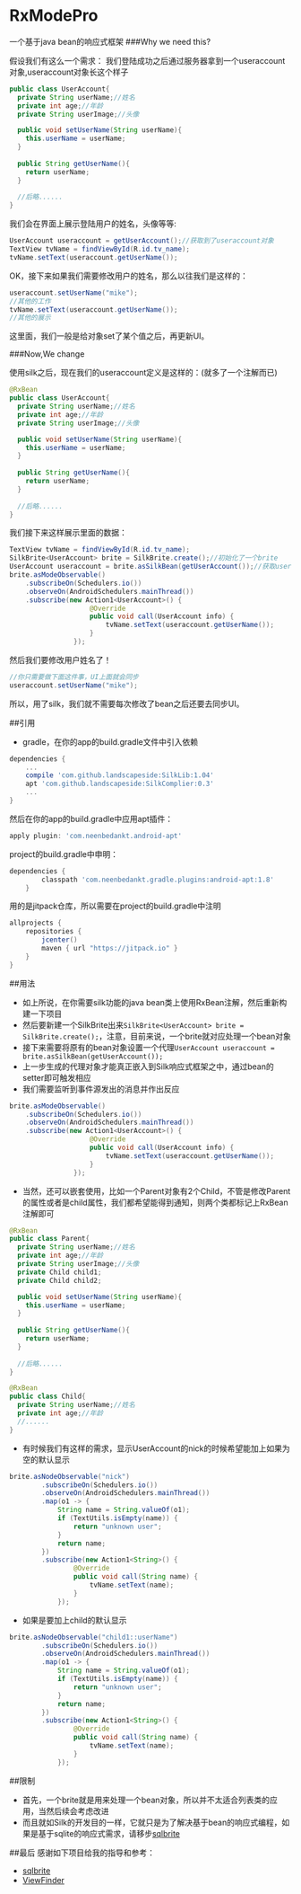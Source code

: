 # RxModePro
一个基于java bean的响应式框架
###Why we need this?

假设我们有这么一个需求：
我们登陆成功之后通过服务器拿到一个useraccount对象,useraccount对象长这个样子
```java
public class UserAccount{
  private String userName;//姓名
  private int age;//年龄
  private String userImage;//头像

  public void setUserName(String userName){
    this.userName = userName;
  }
  
  public String getUserName(){
    return userName;
  }
  
  //后略......
}
```
我们会在界面上展示登陆用户的姓名，头像等等:
```java
UserAccount useraccount = getUserAccount();//获取到了useraccount对象
TextView tvName = findViewById(R.id.tv_name);
tvName.setText(useraccount.getUserName());
```
OK，接下来如果我们需要修改用户的姓名，那么以往我们是这样的：
```java
useraccount.setUserName("mike");
//其他的工作
tvName.setText(useraccount.getUserName());
//其他的展示
```
这里面，我们一般是给对象set了某个值之后，再更新UI。

###Now,We change

使用silk之后，现在我们的useraccount定义是这样的：(就多了一个注解而已)
```java
@RxBean
public class UserAccount{
  private String userName;//姓名
  private int age;//年龄
  private String userImage;//头像

  public void setUserName(String userName){
    this.userName = userName;
  }
  
  public String getUserName(){
    return userName;
  }
  
  //后略......
}
```
我们接下来这样展示里面的数据：
```java
TextView tvName = findViewById(R.id.tv_name);
SilkBrite<UserAccount> brite = SilkBrite.create();//初始化了一个brite
UserAccount useraccount = brite.asSilkBean(getUserAccount());//获取useraccount对象，其实这是一个“换了包”的对象
brite.asModeObservable()
    .subscribeOn(Schedulers.io())
    .observeOn(AndroidSchedulers.mainThread())
    .subscribe(new Action1<UserAccount>() {
                    @Override
                    public void call(UserAccount info) {
                        tvName.setText(useraccount.getUserName());
                    }
                });
```
然后我们要修改用户姓名了！
```java
//你只需要做下面这件事，UI上面就会同步
useraccount.setUserName("mike");
```
所以，用了silk，我们就不需要每次修改了bean之后还要去同步UI。

##引用

* gradle，在你的app的build.gradle文件中引入依赖
```gradle
dependencies {
    ...
    compile 'com.github.landscapeside:SilkLib:1.04'
    apt 'com.github.landscapeside:SilkComplier:0.3'
    ...
}
```
然后在你的app的build.gradle中应用apt插件：
```gradle
apply plugin: 'com.neenbedankt.android-apt'
```
project的build.gradle中申明：
```gradle
dependencies {
        classpath 'com.neenbedankt.gradle.plugins:android-apt:1.8'
    }
```
用的是jitpack仓库，所以需要在project的build.gradle中注明
```gradle
allprojects {
    repositories {
        jcenter()
        maven { url "https://jitpack.io" }
    }
}
```

##用法

* 如上所说，在你需要silk功能的java bean类上使用RxBean注解，然后重新构建一下项目
* 然后要新建一个SilkBrite出来`SilkBrite<UserAccount> brite = SilkBrite.create();`，注意，目前来说，一个brite就对应处理一个bean对象
* 接下来需要将原有的bean对象设置一个代理`UserAccount useraccount = brite.asSilkBean(getUserAccount());`
* 上一步生成的代理对象才能真正嵌入到Silk响应式框架之中，通过bean的setter即可触发相应
* 我们需要监听到事件源发出的消息并作出反应
```java
brite.asModeObservable()
    .subscribeOn(Schedulers.io())
    .observeOn(AndroidSchedulers.mainThread())
    .subscribe(new Action1<UserAccount>() {
                    @Override
                    public void call(UserAccount info) {
                        tvName.setText(useraccount.getUserName());
                    }
                });
```
* 当然，还可以嵌套使用，比如一个Parent对象有2个Child，不管是修改Parent的属性或者是child属性，我们都希望能得到通知，则两个类都标记上RxBean注解即可
```java
@RxBean
public class Parent{
  private String userName;//姓名
  private int age;//年龄
  private String userImage;//头像
  private Child child1;
  private Child child2;

  public void setUserName(String userName){
    this.userName = userName;
  }
  
  public String getUserName(){
    return userName;
  }
  
  //后略......
}

@RxBean
public class Child{
  private String userName;//姓名
  private int age;//年龄
  //......
}
```
* 有时候我们有这样的需求，显示UserAccount的nick的时候希望能加上如果为空的默认显示
```java
brite.asNodeObservable("nick")
        .subscribeOn(Schedulers.io())
        .observeOn(AndroidSchedulers.mainThread())
        .map(o1 -> {
            String name = String.valueOf(o1);
            if (TextUtils.isEmpty(name)) {
                return "unknown user";
            }
            return name;
        })
        .subscribe(new Action1<String>() {
                @Override
                public void call(String name) {
                    tvName.setText(name);
                }
            });

```
* 如果是要加上child的默认显示
```java
brite.asNodeObservable("child1::userName")
        .subscribeOn(Schedulers.io())
        .observeOn(AndroidSchedulers.mainThread())
        .map(o1 -> {
            String name = String.valueOf(o1);
            if (TextUtils.isEmpty(name)) {
                return "unknown user";
            }
            return name;
        })
        .subscribe(new Action1<String>() {
                @Override
                public void call(String name) {
                    tvName.setText(name);
                }
            });
```


##限制

* 首先，一个brite就是用来处理一个bean对象，所以并不太适合列表类的应用，当然后续会考虑改进
* 而且就如Silk的开发目的一样，它就只是为了解决基于bean的响应式编程，如果是基于sqlite的响应式需求，请移步[sqlbrite](https://github.com/square/sqlbrite)

##最后
感谢如下项目给我的指导和参考：
* [sqlbrite](https://github.com/square/sqlbrite)
* [ViewFinder](https://github.com/brucezz/ViewFinder)



